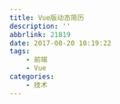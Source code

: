 ```yaml
---
title: Vue版动态简历
description: ''
abbrlink: 21819
date: 2017-08-20 10:19:22
tags: 
    - 前端
    - Vue
categories:
    - 技术
---
```

